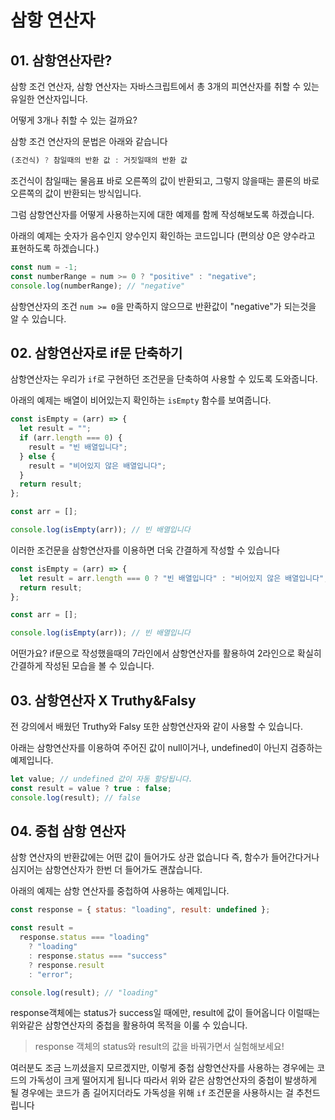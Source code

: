 # 삼항 연산자

## 01. 삼항연산자란?

삼항 조건 연산자, 삼항 연산자는 자바스크립트에서 총 3개의 피연산자를 취할 수 있는 유일한 연산자입니다.

어떻게 3개나 취할 수 있는 걸까요?

삼항 조건 연산자의 문법은 아래와 같습니다

```javascript
(조건식) ? 참일때의 반환 값 : 거짓일때의 반환 값
```

조건식이 참일때는 물음표 바로 오른쪽의 값이 반환되고, 그렇지 않을때는 콜론의 바로 오른쪽의 값이 반환되는 방식입니다.

그럼 삼항연산자를 어떻게 사용하는지에 대한 예제를 함께 작성해보도록 하겠습니다.

아래의 예제는 숫자가 음수인지 양수인지 확인하는 코드입니다 (편의상 0은 양수라고 표현하도록 하겠습니다.)

```javascript
const num = -1;
const numberRange = num >= 0 ? "positive" : "negative";
console.log(numberRange); // "negative"
```

삼항연산자의 조건 `num >= 0`을 만족하지 않으므로 반환값이 "negative"가 되는것을 알 수 있습니다.

## 02. 삼항연산자로 if문 단축하기

삼항연산자는 우리가 `if`로 구현하던 조건문을 단축하여 사용할 수 있도록 도와줍니다.

아래의 예제는 배열이 비어있는지 확인하는 `isEmpty` 함수를 보여줍니다.

```javascript
const isEmpty = (arr) => {
  let result = "";
  if (arr.length === 0) {
    result = "빈 배열입니다";
  } else {
    result = "비어있지 않은 배열입니다";
  }
  return result;
};

const arr = [];

console.log(isEmpty(arr)); // 빈 배열입니다
```

이러한 조건문을 삼항연산자를 이용하면 더욱 간결하게 작성할 수 있습니다

```javascript
const isEmpty = (arr) => {
  let result = arr.length === 0 ? "빈 배열입니다" : "비어있지 않은 배열입니다";
  return result;
};

const arr = [];

console.log(isEmpty(arr)); // 빈 배열입니다
```

어떤가요? if문으로 작성했을때의 7라인에서 삼항연산자를 활용하여 2라인으로 확실히 간결하게 작성된 모습을 볼 수 있습니다.

## 03. 삼항연산자 X Truthy&Falsy

전 강의에서 배웠던 Truthy와 Falsy 또한 삼항연산자와 같이 사용할 수 있습니다.

아래는 삼항연산자를 이용하여 주어진 값이 null이거나, undefined이 아닌지 검증하는 예제입니다.

```javascript
let value; // undefined 값이 자동 할당됩니다.
const result = value ? true : false;
console.log(result); // false
```

## 04. 중첩 삼항 연산자

삼항 연산자의 반환값에는 어떤 값이 들어가도 상관 없습니다 즉, 함수가 들어간다거나 심지어는 삼항연산자가 한번 더 들어가도 괜찮습니다.

아래의 예제는 삼항 연산자를 중첩하여 사용하는 예제입니다.

```javascript
const response = { status: "loading", result: undefined };

const result =
  response.status === "loading"
    ? "loading"
    : response.status === "success"
    ? response.result
    : "error";

console.log(result); // "loading"
```

response객체에는 status가 success일 때에만, result에 값이 들어옵니다 이럴때는 위와같은 삼항연산자의 중첩을 활용하여 목적을 이룰 수 있습니다.

> response 객체의 status와 result의 값을 바꿔가면서 실험해보세요!

여러분도 조금 느끼셨을지 모르겠지만, 이렇게 중첩 삼항연산자를 사용하는 경우에는 코드의 가독성이 크게 떨어지게 됩니다 따라서 위와 같은 삼항연산자의 중첩이 발생하게 될 경우에는 코드가 좀 길어지더라도 가독성을 위해 `if` 조건문을 사용하시는 걸 추천드립니다
